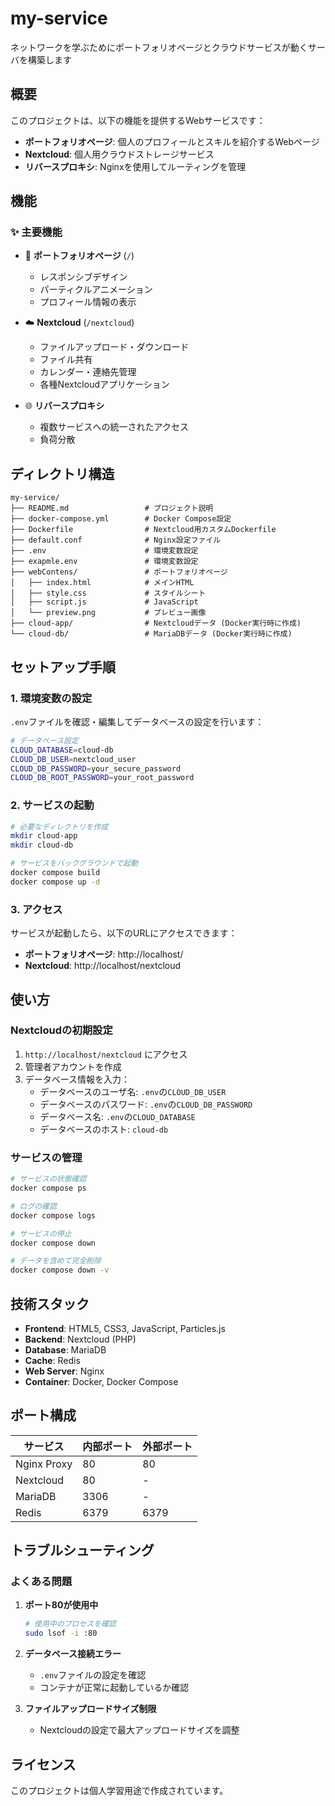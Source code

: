 # my-service

ネットワークを学ぶためにポートフォリオページとクラウドサービスが動くサーバを構築します

## 概要

このプロジェクトは、以下の機能を提供するWebサービスです：

- **ポートフォリオページ**: 個人のプロフィールとスキルを紹介するWebページ
- **Nextcloud**: 個人用クラウドストレージサービス
- **リバースプロキシ**: Nginxを使用してルーティングを管理

## 機能

### ✨ 主要機能

- 📄 **ポートフォリオページ** (`/`)
  - レスポンシブデザイン
  - パーティクルアニメーション
  - プロフィール情報の表示

- ☁️ **Nextcloud** (`/nextcloud`)
  - ファイルアップロード・ダウンロード
  - ファイル共有
  - カレンダー・連絡先管理
  - 各種Nextcloudアプリケーション

- 🌐 **リバースプロキシ**
  - 複数サービスへの統一されたアクセス
  - 負荷分散

## ディレクトリ構造

```
my-service/
├── README.md                 # プロジェクト説明
├── docker-compose.yml        # Docker Compose設定
├── Dockerfile                # Nextcloud用カスタムDockerfile
├── default.conf              # Nginx設定ファイル
├── .env                      # 環境変数設定
├── exapmle.env               # 環境変数設定
├── webContens/               # ポートフォリオページ
│   ├── index.html            # メインHTML
│   ├── style.css             # スタイルシート
│   ├── script.js             # JavaScript
│   └── preview.png           # プレビュー画像
├── cloud-app/                # Nextcloudデータ (Docker実行時に作成)
└── cloud-db/                 # MariaDBデータ (Docker実行時に作成)

```

## セットアップ手順

### 1. 環境変数の設定

`.env`ファイルを確認・編集してデータベースの設定を行います：

```bash
# データベース設定
CLOUD_DATABASE=cloud-db
CLOUD_DB_USER=nextcloud_user
CLOUD_DB_PASSWORD=your_secure_password
CLOUD_DB_ROOT_PASSWORD=your_root_password
```

### 2. サービスの起動

```bash
# 必要なディレクトリを作成
mkdir cloud-app
mkdir cloud-db

# サービスをバックグラウンドで起動
docker compose build
docker compose up -d
```

### 3. アクセス

サービスが起動したら、以下のURLにアクセスできます：

- **ポートフォリオページ**: http://localhost/
- **Nextcloud**: http://localhost/nextcloud

## 使い方

### Nextcloudの初期設定

1. `http://localhost/nextcloud` にアクセス
2. 管理者アカウントを作成
3. データベース情報を入力：
   - データベースのユーザ名: `.env`の`CLOUD_DB_USER`
   - データベースのパスワード: `.env`の`CLOUD_DB_PASSWORD`
   - データベース名: `.env`の`CLOUD_DATABASE`
   - データベースのホスト: `cloud-db`

### サービスの管理

```bash
# サービスの状態確認
docker compose ps

# ログの確認
docker compose logs

# サービスの停止
docker compose down

# データを含めて完全削除
docker compose down -v
```

## 技術スタック

- **Frontend**: HTML5, CSS3, JavaScript, Particles.js
- **Backend**: Nextcloud (PHP)
- **Database**: MariaDB
- **Cache**: Redis
- **Web Server**: Nginx
- **Container**: Docker, Docker Compose

## ポート構成

| サービス | 内部ポート | 外部ポート |
|----------|------------|------------|
| Nginx Proxy | 80 | 80 |
| Nextcloud | 80 | - |
| MariaDB | 3306 | - |
| Redis | 6379 | 6379 |

## トラブルシューティング

### よくある問題

1. **ポート80が使用中**
   ```bash
   # 使用中のプロセスを確認
   sudo lsof -i :80
   ```

2. **データベース接続エラー**
   - `.env`ファイルの設定を確認
   - コンテナが正常に起動しているか確認

3. **ファイルアップロードサイズ制限**
   - Nextcloudの設定で最大アップロードサイズを調整

## ライセンス

このプロジェクトは個人学習用途で作成されています。
